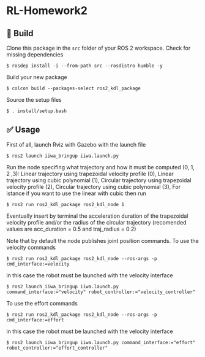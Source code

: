 # RL-Homework2

## :hammer: Build
Clone this package in the `src` folder of your ROS 2 workspace. Check for missing dependencies
```
$ rosdep install -i --from-path src --rosdistro humble -y
```
Build your new package
```
$ colcon build --packages-select ros2_kdl_package
```
Source the setup files
```
$ . install/setup.bash
```

## :white_check_mark: Usage
First of all, launch Rviz with Gazebo with the launch file
```
$ ros2 launch iiwa_bringup iiwa.launch.py
```

Run the node specifing what trajectory and how it must be computed (0, 1, 2 ,3): 
Linear trajectory using trapezoidal velocity profile (0), 
Linear trajectory using cubic polynomial (1), 
Circular trajectory using trapezoidal velocity profile (2),
Circular trajectory using cubic polynomial (3),
For istance if you want to use the linear with cubic then run
```
$ ros2 run ros2_kdl_package ros2_kdl_node 1
```
Eventually insert by terminal the acceleration duration of the trapezoidal velocity profile and/or the radius of the circular trajectory
(recomended values are acc_duration = 0.5 and traj_radius = 0.2)

Note that by default the node publishes joint position commands. To use the velocity commands 
```
$ ros2 run ros2_kdl_package ros2_kdl_node --ros-args -p cmd_interface:=velocity
```
in this case the robot must be launched with the velocity interface
```
$ ros2 launch iiwa_bringup iiwa.launch.py command_interface:="velocity" robot_controller:="velocity_controller"
```

To use the effort commands 
```
$ ros2 run ros2_kdl_package ros2_kdl_node --ros-args -p cmd_interface:=effort
```
in this case the robot must be launched with the velocity interface
```
$ ros2 launch iiwa_bringup iiwa.launch.py command_interface:="effort" robot_controller:="effort_controller"
```
